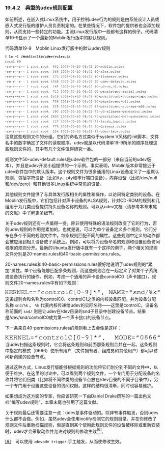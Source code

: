 ### 19.4.2　典型的udev规则配置

如前所述，在嵌入式Linux系统中，用于控制udev行为的规则是由系统设计人员或嵌入式发行版的维护人员负责制定的。在某些情况下，软件包的提供者也会添加规则，从而支持一些特定的功能。主流Linux发行版中一般都有这样的例子。代码清单19-9显示了一个最新的Moblin发行版中的默认规则。

代码清单19-9　Moblin Linux发行版中的默认udev规则



![604.png](../images/604.png)
注意这些规则文件的分组。它们的命名方式类似于system V风格的init脚本，文件名中的数字确定了文件的读取顺序。udev就是以代码清单19-9所示的顺序处理这些规则文件的，其中有几个文件值得研究一番。

规则文件50-udev-default.rules是udev软件包的一部分（来自当前的udev版本），并且是udev开发小组提供的一个示例。事实表明，Moblin版本非常接近于udev软件包中的默认版本。这个规则文件为很多通用的Linux设备定义了一组默认规则，包括字符设备（比如tty、pty和串行端口设备），内存设备（比如/dev/null和/dev/zero）和其他很多Linux系统中常见的设备。

其他规则文件提供了与具体发行版相关的属性和操作，以访问特定类别的设备。在Moblin发行版中，它们包括针对声卡设备的ALSA规则，针对CD-ROM的规则和几组用于为几类设备提供持久设备名称的规则。可以从udev文档（请参考本章末尾的文献）中了解更多细节。

关于udev规则还有一点值得一提。除非使用特殊的语法规则改变了它的行为，否则udev规则的作用是累加的。也就是说，可以为单个设备定义多个规则，它们分布在多个不同的规则文件中，每条规则匹配不同的属性。这些规则中定义的动作都会被应用到相关设备或子系统上。例如，可以将为设备命名的规则和设置设备访问权限的规则分开。最新的Ubuntu发行版中就有一个这样的例子，两个相关的规则文件分别是20-names.rules和40-basic-permissions.rules。

20-names.rules和40-basic-permissions.rules很好地说明了udev规则的“累加”属性。单个设备能够匹配多条规则，而这些规则合在一起定义了对某个子系统或设备执行的操作。例如，考虑一个通用的声卡设备controlC0（声卡接口）。规则文件20-names.rules中有如下规则：



![605.png](../images/605.png)
这条规则会和名称为controlC0、controlC1之类的内核设备匹配，并为设备分配名称 `snd/%k` 。 `%k` 代表内核传递给udev的实际名称——这里是controlC。设备名称前面的 `snd/` 则是让udev在/dev目录的snd子目录中创建设备节点。结果是/dev/snd/controlC0成为第一个声卡接口的设备节点。

下一条来自40-permissions.rules的规则看上去会像是这样：



![606.png](../images/606.png)
当udev扫描这条规则时，它会将这条规则和前面那条规则合并在一起。这条规则中指定的模式（0666）使所有用户（文件拥有者、组成员和其他用户）都可以访问新创建的设备节点。

通过这种方式，Linux发行版能够根据规则的功能将它们划分到不同的文件中，以便于维护。在这里的讨论中，可以看到两个规则文件，一个专门用于分配设备的名称并将它们归类（比如将不同种类的设备节点放在/dev目录的不同子目录中），另一个专门用于设置这些设备的访问权限。这样的结构很清晰，同时也容易维护。

如果想成为这方面的专家，你应该研究一下由Daniel Drake撰写的一篇出色文档“编写udev规则”，本章末尾也引用了这篇文献。

关于规则最后还需要注意一点：udev是事件驱动的。除非有事件触发，否则udev什么都不会做。例如，虽然udev会使用inotify检测它的规则目录，并在你修改了规则文件后重新扫描规则，但是直到某个使用此规则文件的设备被移除或重新安装时，udev才会采取动作并允许对规则的修改生效<a class="my_markdown" href="['#anchor196']"><sup class="my_markdown">[6]</sup></a>。

<a class="my_markdown" href="['#ac196']">[6]</a>　可以使用 `udevadm trigger` 手工触发，从而使修改生效。

